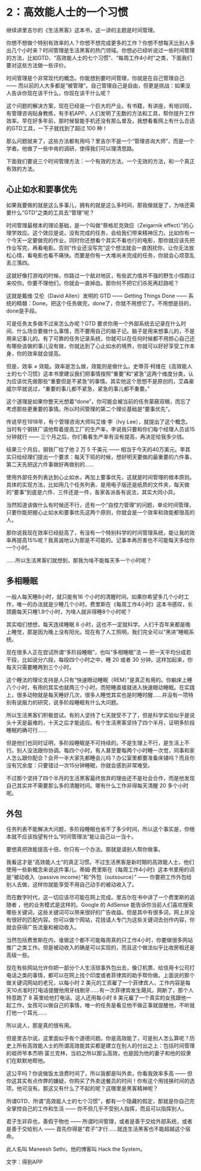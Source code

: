 # 2：高效能人士的一个习惯

继续讲里吉尔的《生活黑客》这本书，这一讲的主题是时间管理。

你想不想做个特别有效率的人？你想不想完成更多的工作？你想不想每天比别人多出几个小时来？时间管理是生活黑客的热门领域。你想必已经听说过一些时间管理的方法，比如GTD、“高效能人士的七个习惯”、“每周工作4小时”之类，下面我们要对这些方法做一些评价。

时间管理是个非常现代的概念。你能想到要时间管理，你就是在自己管理自己 —— 而以前的人大多都是“被管理”。自己管理自己是自由，但更是挑战：如果没人告诉你现在该干什么，你现在该干什么呢？

这个问题的解决方案，现在已经是一个巨大的产业。有书籍，有讲座，有培训班，有管理咨询贴身教练，有手机APP，人们发明了无数的方法和工具，帮你提升工作效率。早在好多年前，那时候智能手机还没有那么普及，我想看看网上有什么合适的GTD工具，一下子就找到了超过 100 种！

那么问题就来了，这些方法都有用吗？里吉尔不是一个“管理咨询大师”，而是一个学者。他做了一些中肯的调研，使得我们可以理清思路。

下面我们要说三个时间管理方法：一个有效的方法，一个无效的方法，和一个真正有效的方法。

## 心止如水和要事优先

如果我要做的就是这么多事儿，拥有的就是这么多时间，那我做就是了，为啥还需要什么“GTD”之类的工具去“管理”呢？

时间管理最根本的理论基础，是一个叫做“蔡格尼克效应（Zeigarnik effect）”的心理学效应。这个效应是说，没有完成的任务，会给我们带来精神压力。比如你有一个今天一定要做完的作业，同时你还想看个其实不看也行的电影，那你就应该先把作业写完，再看电影。否则“作业还没写完”这个想法就会一直困扰你，让你无法放松心情，看电影也看不痛快。而要是你有一大堆尚未完成的任务，你就会心烦意乱丢三落四。

这就好像打游戏的时候，你路过一个敌对地区，有些武力值并不强的野生小怪跑过来咬你。你要不理他们，你就会一直掉血。那你何不把它们杀死再赶路呢？

这就是戴维·艾伦（David Allen）发明的 GTD —— Getting Things Done —— 系统的精髓：Done。把这个任务做完，done了，你就不用想它了。不用想是目的，done是手段。

可是任务太多做不过来怎么办呢？GTD 要求你用一个外部系统去记录在什么时间、什么场合要做什么事情，而不要用自己的脑子记。脑子是用来想事儿的，不是用来记事儿的。有了可靠的任务记录系统，你就可以在任何时候都不用担心自己还有哪些该做的事儿没有做，你就达到了心止如水的境界，你就可以好好享受工作本身，你的效率就会提高。

但是，效率 ≠ 效能。效率是怎么做，效能则是做什么。史蒂芬·柯维在《高效能人士的七个习惯》这本书里建议我们把事情按照“重要”和“紧急”这两个维度分类，认为应该优先做那些“重要但是不紧急”的事情。其实他这个思想不是原创的，艾森豪威尔早就说过，“重要的事儿都不紧急，紧急的事儿都不重要。”

这个道理是如果你整天光想着“done”，你可能会被当前的任务蒙蔽双眼，而忘了考虑那些更重要的事情。所以时间管理的第二个理论基础是“要事优先”。

传说早在1918年，有个管理咨询大师叫艾维·李（Ivy Lee），就提出了这个概念。当时有个钢铁厂请他帮着提高工厂的生产率，李说我只要和你们每个经理人员谈15分钟就行 —— 三个月之后，你们看看生产率有没有提高，再决定给我多少钱。

结果三个月后，钢铁厂给了他 2 万 5 千美元 —— 相当于今天的40万美元。李其实只给经理们提出一个要求：每天下班的时候，想好明天要做的最重要的六件事，第二天先把这六件事做好再做别的……

使用外部任务列表达到心止如水，再加上要事优先，这就是时间管理的根本原则。具体的实现方法，比如用几个任务列表、是用电子版还是纸质的文件夹，每天做的“要事”到底是六件、三件还是一件，各家各派各有说法，其实大同小异。

当然知道该做什么有时候还不行，还有一个“自控力管理”的问题，单论时间管理，只要你能把握心止如水和要事优先这两个原则，你就会是一个效率和效能都很高的人。

那你说我现在效率已经挺高了，有没有一个特别科学的时间管理系统，能让我的效率再提高15%呢？我真诚地认为那是不可能的。记事本再厉害也不可能每天多给你一个小时。

……所以生活黑客们就想到，那我为啥不能每天多一个小时呢？

## 多相睡眠

一般人每天睡8小时，就只能有16 个小时的清醒时间。如果你希望多几个小时工作，唯一的办法就是少睡几个小时。费里斯在《每周工作4小时》这本书感叹，长颈鹿每天只睡1.9个小时，为啥人就非得睡8个小时呢？

其实咱们想想，每天连续睡眠 8 小时，这也不一定就科学。人们千百年来都是晚上睡觉，那是因为晚上没有阳光。现在有了人工照明，我们完全可以“黑进”睡眠系统。

现在很多人正在尝试所谓“多阶段睡眠”，也叫“多相睡眠”法 — 把一天平均分成若干段，比如说分六段，每段四个小时之中，睡 20 或者 30 分钟。这样加起来，你每天只需要睡两到三个小时。

这个睡法的理论支持是人只有“快速眼动睡眠（REM）”是真正有用的。你躺床上睡八个小时，有用的其实也就两三个小时。而短睡直接就进入快速眼动睡眠。在实践上，很多动物就是每天睡好几次，很多人睡觉其实也是时睡时醒……并没有一项特别有说服力的研究，说多阶段睡眠有什么大问题。

所以生活黑客们积极尝试。有的人坚持了七天就受不了了，但是科学实验似乎是说头十天是最难的，十天之后才能适应。有个生活黑客坚持了四个半月，证明多阶段睡眠的确可行……

但是他们也同时证明，多阶段睡眠是不可持续的。不是生理上不行，是生活上不行。别人没法跟你协调。每四个小时，有人甚至要每两个小时睡一次觉，同事和家人怎么跟你配合？会开一半大家先都睡会儿吗？办公室里都要准备床铺吗？而且你没有冗余度：只要错过一次15分钟睡眠，你就会感到非常难受。

不过那个坚持了四个半月的生活黑客最终放弃的理由还不是社会合作，而是他发现自己其实并不需要那么多的清醒时间。哪有什么工作非得每天清醒 20 多个小时呢。

## 外包

任务列表不能解决大问题，多阶段睡眠也省不了多少时间，所以这个事实是，你根本就不应该指望有什么“时间管理法”能让自己以一当十。

要想真把效能提高十倍，你只有一个办法。那就是请别人帮你做事。

我看这才是“高效能人士”的真正习惯。不过生活黑客是新时期的高效能人士，他们使用一些新概念来说这件事儿。蒂姆·费里斯在《每周工作4小时》这本书里用的词是“被动收入（passive income）”和“外包（outsource）” —— 你要把工作外包给别人去做，这样你就能享受不用自己动手的被动收入了。

而在数字时代，这一切应该尽可能在网上完成。里吉尔在书中讲了一个费里斯的追随者 ，他的业务模式是这样的。Google 的 AdSense 能告诉你当前人们喜欢搜索哪些关键词，这些关键词可以带来很好的广告收益。但是其中有很多词，网上并没有很好的匹配内容。你可以做个网站，花钱请人专门为这些关键词去创作内容，你就会获得广告流量和被动收入。

当然包括费里斯在内，谁做这个都不可能每周真的只工作4小时，你要做很多网站推广之类工作。但是被动收入的确是可以实现的，而且这个做法似乎比收房租还是高级一些。

现在有些网站允许你把一部分个人生活琐事外包出去，像订机票、给信用卡公司打电话之类的事情，都可以在网上找个印度或者菲律宾的助手帮你做。上面说的那个做关键词网站的老兄，以每小时 2 美元的工资雇了一个菲律宾人，工作内容是每天10点准时打电话提醒他用牙线剔牙……有一次菲律宾发生飓风，网断了，那个人特意跑了 8 英里给他打电话。这人还用每小时 8 美元雇了一个真实的女孩跟他一起工作，女孩可以做自己的事情，唯一的任务是看见他不做正事就提醒他，不听就打他一个耳光……

所以说人，那是真的很有用。

但是里吉尔说，这里面似乎有个道德问题。你是高效能了，可是别人怎么算呢？历史上所有高效能人士的所谓高效能其实都是建立在别人的付出之上：包括时间管理的祖师爷本杰明·富兰克林，当初之所以那么高效，也是因为他的妻子和他的奴隶们在默默地帮他。

这公平吗？你说做饭太浪费时间了，所以我都是叫外卖，你看我效率多高 —— 但你这其实有点作弊的嫌疑，你购买了外卖送餐员的时间！你有这个用钱换时间的选项，他可没有。那这又有什么了不起的呢？这哪里是黑客精神呢？

所谓GTD、所谓“高效能人士的七个习惯”，都有一个隐藏的假定，那就是你自己完全掌控自己的工作和生活 —— 你不但几乎不受别人指挥，而且可以指挥别人。

君子生非异也，善假于物也 —— 所谓时间管理，或者是善于交给外部系统，或者是善于交给别人 —— 首先你得是“君子”才行……就连生活黑客也不能超越这个宿命。

此人名叫 Maneesh Sethi，他的博客叫 Hack the System。

文字：得到APP